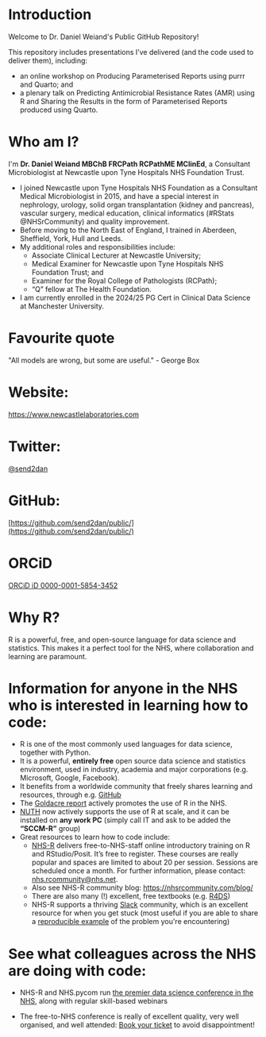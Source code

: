 # Introduction

Welcome to Dr. Daniel Weiand's Public GitHub Repository!

This repository includes presentations I’ve delivered (and the code used to deliver them), including: 
- an online workshop on Producing Parameterised Reports using purrr and Quarto; and 
- a plenary talk on Predicting Antimicrobial Resistance Rates (AMR) using R and Sharing the Results in the form of Parameterised Reports produced using Quarto. 

# Who am I?

I'm **Dr. Daniel Weiand MBChB FRCPath RCPathME MClinEd**, a Consultant Microbiologist at Newcastle upon Tyne Hospitals NHS Foundation Trust.  
- I joined Newcastle upon Tyne Hospitals NHS Foundation as a Consultant Medical Microbiologist in 2015, and have a special interest in nephrology, urology, solid organ transplantation (kidney and pancreas), vascular surgery, medical education, clinical informatics (#RStats @NHSrCommunity) and quality improvement. 
- Before moving to the North East of England, I trained in Aberdeen, Sheffield, York, Hull and Leeds.
- My additional roles and responsibilities include:
  - Associate Clinical Lecturer at Newcastle University; 
  - Medical Examiner for Newcastle upon Tyne Hospitals NHS Foundation Trust; and 
  - Examiner for the Royal College of Pathologists (RCPath); 
  - “Q” fellow at The Health Foundation. 
- I am currently enrolled in the 2024/25 PG Cert in Clinical Data Science at Manchester University.

# Favourite quote

"All models are wrong, but some are useful." - George Box

# Website:
<https://www.newcastlelaboratories.com>

# Twitter:
[@send2dan](https://twitter.com/send2dan?lang=en)

# GitHub:
[https://github.com/send2dan/public/](https://github.com/send2dan/public/)

# ORCiD
[ORCiD iD 0000-0001-5854-3452](https://orcid.org/0000-0001-5854-3452)

# Why R?

R is a powerful, free, and open-source language for data science and statistics. This makes it a perfect tool for the NHS, where collaboration and learning are paramount.

# Information for anyone in the NHS who is interested in learning how to code:

- R is one of the most commonly used languages for data science, together with Python.
- It is a powerful, **entirely free** open source data science and statistics environment, used in industry, academia and major corporations (e.g. Microsoft, Google, Facebook).
- It benefits from a worldwide community that freely shares learning and resources, through e.g. [GitHub](https://github.com/send2dan/)
- The [Goldacre report](https://assets.publishing.service.gov.uk/government/uploads/system/uploads/attachment_data/file/1067053/goldacre-review-using-health-data-for-research-and-analysis.pdf) actively promotes the use of R in the NHS.
- [NUTH](https://www.newcastle-hospitals.nhs.uk/) now actively supports the use of R at scale, and it can be installed on **any work PC** (simply call IT and ask to be added the **“SCCM-R”** group)
- Great resources to learn how to code include:
  - [NHS-R](https://nhsrcommunity.com/contact.html) delivers free-to-NHS-staff online introductory training on R and RStudio/Posit. It’s free to register. These courses are really popular and spaces are limited to about 20 per session. Sessions are scheduled once a month. For further information, please contact: [nhs.rcommunity@nhs.net](mailto:nhs.rcommunity@nhs.net). 
  - Also see NHS-R community blog: <https://nhsrcommunity.com/blog/>
  - There are also many (!) excellent, free textbooks (e.g. [R4DS](https://r4ds.hadley.nz/))
  - NHS-R supports a thriving [Slack](https://nhsrcommunity.slack.com/) community, which is an excellent resource for when you get stuck (most useful if you are able to share a [reproducible example](https://community.rstudio.com/t/faq-whats-a-reproducible-example-reprex-and-how-do-i-create-one/5219) of the problem you're encountering)

# See what colleagues across the NHS are doing with code:

-   NHS-R and NHS.pycom run [the premier data science conference in the NHS](https://nhsrcommunity.com/contact.html), along with regular skill-based webinars 

-   The free-to-NHS conference is really of excellent quality, very well organised, and well attended: [Book your ticket](https://nhsrcommunity.com/events.html) to avoid disappointment!


